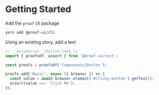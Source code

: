 # Getting Started

Add the `proof` cli package

```bash
yarn add @proof-ui/cli
```

Using an existing story, add a test

```javascript
// __automation__/button.test.ts
import { proofsOf, assert } from '@proof-ui/test';

const proofs = proofsOf('Components|Button');

proofs.add('Basic', async ({ browser }) => {
  const value = await browser.element('#clicky-button').getText();
  assert(value === 'Click Me');
});
```
